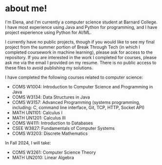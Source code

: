 # about me!

I'm Elena, and I'm currently a computer science student at Barnard College. I have most experience using Java and Python for programming, and I have project experience using Python for AI/ML. 

I currently have no public projects, though if you would like to see my final project from the summer portion of Break Through Tech (in which I completed coursework in machine learning), please ask for access to the repository. If you are interested in the work I completed for courses, please ask me via the email I provided on my resume. There is no public access to these files to avoid publishing my solutions.



I have completed the following courses related to computer science:

- COMS W1004: Introduction to Computer Science and Programming in Java
- COMS W3134: Data Structures in Java
- COMS W3157: Advanced Programming (systems programming, including: C, command line interface, Git, TCP, HTTP, Socket API)
- MATH UN1101: Calculus I
- MATH UN1201: Calculus III
- COMS W4111: Introduction to Databases
- CSEE W3827: Fundamentals of Computer Systems
- COMS W3203: Discrete Mathematics
  
In Fall 2024, I will take:
- COMS W3261: Computer Science Theory
- MATH UN2010: Linear Algebra
